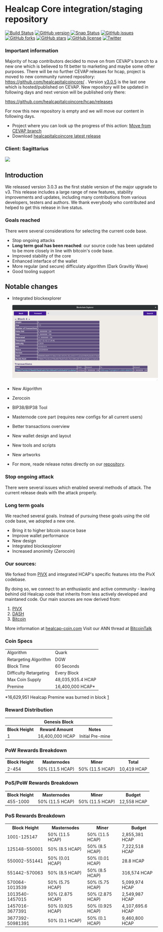Healcap Core integration/staging repository
=====================================

[![Build Status](https://travis-ci.org/cevap/hcap.svg?branch=master)](https://travis-ci.org/cevap/hcap) [![GitHub version](https://badge.fury.io/gh/cevap%2Fhcap.svg)](https://badge.fury.io/gh/cevap%2Fhcap) [![Snap Status](https://build.snapcraft.io/badge/cevap/hcap.svg)](https://build.snapcraft.io/user/cevap/hcap) [![GitHub issues](https://img.shields.io/github/issues/cevap/hcap.svg)](https://github.com/cevap/hcap/issues) [![GitHub forks](https://img.shields.io/github/forks/cevap/hcap.svg)](https://github.com/cevap/hcap/network) [![GitHub stars](https://img.shields.io/github/stars/cevap/hcap.svg)](https://github.com/cevap/hcap/stargazers) [![GitHub license](https://img.shields.io/github/license/cevap/hcap.svg)](https://github.com/cevap/hcap) [![Twitter](https://img.shields.io/twitter/url/https/github.com/cevap/hcap.svg?style=social)](https://twitter.com/intent/tweet?text=Wow:&url=https%3A%2F%2Fgithub.com%2Fcevap%2Fhcap)

### Important information

Majority of hcap contributors decided to move on from CEVAP's branch to a new one which is believed to fit better to marketing and maybe some other purposes. There will be no further CEVAP releases for hcap, project is moved to new community runned repository: https://github.com/healcapitalcoincore/ . Version [v3.0.5](https://github.com/cevap/hcap/releases/tag/3.0.5) is the last one which is hosted/published on CEVAP. New repository will be updated in following days and next version will be published only there: 

  https://github.com/healcapitalcoincore/hcap/releases
  
For now this new repository is empty and we will move our content in following days. 

  - Project where you can look up the progress of this action: [Move from CEVAP branch](https://github.com/orgs/healcapitalcoincore/projects/1)
  - Download [healcapitalcoincore latest release](https://github.com/healcapitalcoincore/hcap/releases)

### Client: Sagittarius

![](assets/images/Sagittarius.jpg)

## Introduction

We released version 3.0.3 as the first stable version of the major upgrade to v3. This release includes a large range of new features, stability improvements and updates, including many contributions from various developers, testers and authors. We thank everybody who contributed and helped to get this release in live status.

### Goals reached

There were several considerations for selecting the current code base.

  - Stop ongoing attacks
  - **Long term goal has been reached**: our source code has been updated to be more closely in line with bitcoin's code base.
  - Improved stability of the core
  - Enhanced interface of the wallet
  - More regular (and secure) difficulaty algorithm (Dark Gravitiy Wave)
  - Good tooling support
 
## Notable changes

 - Integrated blockexplorer

   ![Blockexplorer](assets/images/integrated-blockexplorer.png)

 - New Algorithm
 - Zerocoin
 - BIP38/BIP38 Tool
 - Masternode core part (requires new configs for all current users)
 - Better transactions overview
 - New wallet design and layout
 - New tools and scripts
 - New artworks
 - For more, reade release notes directly on our [repository](https://github.com/cevap/hcap).
### Stop ongoing attack

There were several issues which enabled several methods of attack. The current release deals with the attack properly.

### Long term goals
We reached several goals. Instead of pursuing these goals using the old code base, we adopted a new one.

 - Bring it to higher bitcoin source base
 - Improve wallet performance
 - New design
 - Integrated blockexplorer
 - Increased anonimity (Zerocoin)

### Our sources: 
We forked from [PIVX](https://github.com/PIVX-Project/PIVX) and integrated HCAP's specific features into the PivX codebase.

By doing so, we connect to an enthusiastic and active community - leaving behind old Healcap code that inherits from less actively developed and maintaned code. Our main sources are now derived from:

  1. [PIVX](https://github.com/PIVX-Project/PIVX)
  1. [DASH](https://github.com/dashpay/dash)
  1. [Bitcoin](https://github.com/bitcoin/bitcoin)


More information at [healcap-coin.com](https://www.healcap-coin.com) Visit our ANN thread at [BitcoinTalk](https://bitcointalk.org/index.php?topic=1443633.7200)

### Coin Specs
<table>
<tr><td>Algorithm</td><td>Quark</td></tr>
<tr><td>Retargeting Algorithm</td><td>DGW</td></tr>
<tr><td>Block Time</td><td>60 Seconds</td></tr>
<tr><td>Difficulty Retargeting</td><td>Every Block</td></tr>
<tr><td>Max Coin Supply</td><td>48,035,935.4 HCAP</td></tr>
<tr><td>Premine</td><td>16,400,000 HCAP*</td></tr>
</table>

*16,629,951 Healcap Premine was burned in block [1](https://chainz.cryptoid.info/hcap/block.dws?000000ed2f68cd6c7935831cc1d473da7c6decdb87e8b5dba0afff0b00002690.htm)

### Reward Distribution

<table>
<th colspan=4>Genesis Block</th>
<tr><th>Block Height</th><th>Reward Amount</th><th>Notes</th></tr>
<tr><td>1</td><td>16,400,000 HCAP</td><td>Initial Pre-mine</td></tr>
</table>

### PoW Rewards Breakdown

<table>
<th>Block Height</th><th>Masternodes</th><th>Miner</th><th>Total</th>
<tr><td>2-454</td><td>50% (11.5 HCAP)</td><td>50% (11.5 HCAP)</td><td>10,419 HCAP</td></tr>
</table>

### PoS/PoW Rewards Breakdown

<table>
<th>Block Height</th><th>Masternodes</th><th>Miner</th><th>Budget</th>
<tr><td>455-1000</td><td>50% (11.5 HCAP)</td><td>50% (11.5 HCAP)</td><td>12,558 HCAP</td></tr>
</table>

### PoS Rewards Breakdown

<table>
<th>Block Height</th><th>Masternodes</th><th>Miner</th><th>Budget</th>
<tr><td>1001-125147</td><td>50% (11.5 HCAP)</td><td>50% (11.5 HCAP)</td><td>2,855,381 HCAP</td></tr>
<tr><td>125148-550001</td><td>50% (8.5 HCAP)</td><td>50% (8.5 HCAP)</td><td>7,222,518 HCAP</td></tr>
<tr><td>550002-551441</td><td>50% (0.01 HCAP)</td><td>50% (0.01 HCAP)</td><td>28.8 HCAP</td></tr>
<tr><td>551442-570063</td><td>50% (8.5 HCAP)</td><td>50% (8.5 HCAP)</td><td>316,574 HCAP</td></tr>
<tr><td>570064-1013539</td><td>50% (5.75 HCAP)</td><td>50% (5.75 HCAP)</td><td>5,099,974 HCAP</td></tr>
<tr><td>1013540-1457015</td><td>50% (2.875 HCAP)</td><td>50% (2.875 HCAP)</td><td>2,549,987 HCAP</td></tr>
<tr><td>1457016-3677391</td><td>50% (0.925 HCAP)</td><td>50% (0.925 HCAP)</td><td>4,107,695.6 HCAP</td></tr>
<tr><td>3677392-50981391</td><td>50% (0.1 HCAP)</td><td>50% (0.1 HCAP)</td><td>9,460,800 HCAP</td></tr>
</table>

